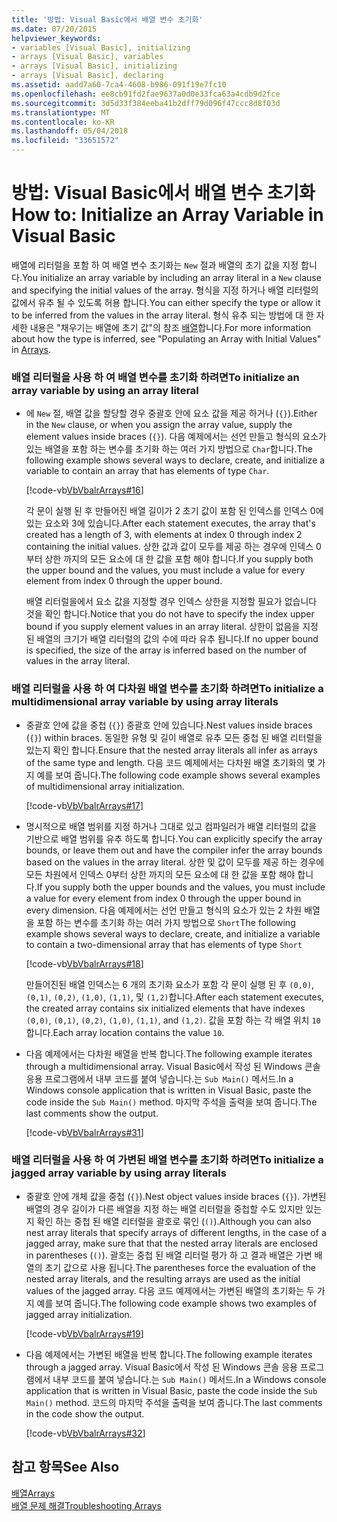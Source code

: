 ```yaml
---
title: '방법: Visual Basic에서 배열 변수 초기화'
ms.date: 07/20/2015
helpviewer_keywords:
- variables [Visual Basic], initializing
- arrays [Visual Basic], variables
- arrays [Visual Basic], initializing
- arrays [Visual Basic], declaring
ms.assetid: aadd7a60-7ca4-4608-b986-091f19e7fc10
ms.openlocfilehash: ee8cb91fd2fae9637a0d0e33fca63a4cdb9d2fce
ms.sourcegitcommit: 3d5d33f384eeba41b2dff79d096f47ccc8d8f03d
ms.translationtype: MT
ms.contentlocale: ko-KR
ms.lasthandoff: 05/04/2018
ms.locfileid: "33651572"
---
```

# <a name="how-to-initialize-an-array-variable-in-visual-basic"></a><span data-ttu-id="9f37f-102">방법: Visual Basic에서 배열 변수 초기화</span><span class="sxs-lookup"><span data-stu-id="9f37f-102">How to: Initialize an Array Variable in Visual Basic</span></span>
<span data-ttu-id="9f37f-103">배열에 리터럴을 포함 하 여 배열 변수 초기화는 `New` 절과 배열의 초기 값을 지정 합니다.</span><span class="sxs-lookup"><span data-stu-id="9f37f-103">You initialize an array variable by including an array literal in a `New` clause and specifying the initial values of the array.</span></span> <span data-ttu-id="9f37f-104">형식을 지정 하거나 배열 리터럴의 값에서 유추 될 수 있도록 허용 합니다.</span><span class="sxs-lookup"><span data-stu-id="9f37f-104">You can either specify the type or allow it to be inferred from the values in the array literal.</span></span> <span data-ttu-id="9f37f-105">형식 유추 되는 방법에 대 한 자세한 내용은 "채우기는 배열에 초기 값"의 참조 [배열](../../../../visual-basic/programming-guide/language-features/arrays/index.md)합니다.</span><span class="sxs-lookup"><span data-stu-id="9f37f-105">For more information about how the type is inferred, see "Populating an Array with Initial Values" in [Arrays](../../../../visual-basic/programming-guide/language-features/arrays/index.md).</span></span>  
  
### <a name="to-initialize-an-array-variable-by-using-an-array-literal"></a><span data-ttu-id="9f37f-106">배열 리터럴을 사용 하 여 배열 변수를 초기화 하려면</span><span class="sxs-lookup"><span data-stu-id="9f37f-106">To initialize an array variable by using an array literal</span></span>  
  
-   <span data-ttu-id="9f37f-107">에 `New` 절, 배열 값을 할당할 경우 중괄호 안에 요소 값을 제공 하거나 (`{}`).</span><span class="sxs-lookup"><span data-stu-id="9f37f-107">Either in the `New` clause, or when you assign the array value, supply the element values inside braces (`{}`).</span></span> <span data-ttu-id="9f37f-108">다음 예제에서는 선언 만들고 형식의 요소가 있는 배열을 포함 하는 변수를 초기화 하는 여러 가지 방법으로 `Char`합니다.</span><span class="sxs-lookup"><span data-stu-id="9f37f-108">The following example shows several ways to declare, create, and initialize a variable to contain an array that has elements of type `Char`.</span></span>  
  
     [!code-vb[VbVbalrArrays#16](../../../../visual-basic/programming-guide/language-features/arrays/codesnippet/VisualBasic/how-to-initialize-an-array-variable_1.vb)]  
  
     <span data-ttu-id="9f37f-109">각 문이 실행 된 후 만들어진 배열 길이가 2 초기 값이 포함 된 인덱스를 인덱스 0에 있는 요소와 3에 있습니다.</span><span class="sxs-lookup"><span data-stu-id="9f37f-109">After each statement executes, the array that's created has a length of 3, with elements at index 0 through index 2 containing the initial values.</span></span> <span data-ttu-id="9f37f-110">상한 값과 값이 모두를 제공 하는 경우에 인덱스 0부터 상한 까지의 모든 요소에 대 한 값을 포함 해야 합니다.</span><span class="sxs-lookup"><span data-stu-id="9f37f-110">If you supply both the upper bound and the values, you must include a value for every element from index 0 through the upper bound.</span></span>  
  
     <span data-ttu-id="9f37f-111">배열 리터럴을에서 요소 값을 지정할 경우 인덱스 상한을 지정할 필요가 없습니다 것을 확인 합니다.</span><span class="sxs-lookup"><span data-stu-id="9f37f-111">Notice that you do not have to specify the index upper bound if you supply element values in an array literal.</span></span> <span data-ttu-id="9f37f-112">상한이 없음을 지정 된 배열의 크기가 배열 리터럴의 값의 수에 따라 유추 됩니다.</span><span class="sxs-lookup"><span data-stu-id="9f37f-112">If no upper bound is specified, the size of the array is inferred based on the number of values in the array literal.</span></span>  
  
### <a name="to-initialize-a-multidimensional-array-variable-by-using-array-literals"></a><span data-ttu-id="9f37f-113">배열 리터럴을 사용 하 여 다차원 배열 변수를 초기화 하려면</span><span class="sxs-lookup"><span data-stu-id="9f37f-113">To initialize a multidimensional array variable by using array literals</span></span>  
  
-   <span data-ttu-id="9f37f-114">중괄호 안에 값을 중첩 (`{}`) 중괄호 안에 있습니다.</span><span class="sxs-lookup"><span data-stu-id="9f37f-114">Nest values inside braces (`{}`) within braces.</span></span> <span data-ttu-id="9f37f-115">동일한 유형 및 길이 배열로 유추 모든 중첩 된 배열 리터럴을 있는지 확인 합니다.</span><span class="sxs-lookup"><span data-stu-id="9f37f-115">Ensure that the nested array literals all infer as arrays of the same type and length.</span></span> <span data-ttu-id="9f37f-116">다음 코드 예제에서는 다차원 배열 초기화의 몇 가지 예를 보여 줍니다.</span><span class="sxs-lookup"><span data-stu-id="9f37f-116">The following code example shows several examples of multidimensional array initialization.</span></span>  
  
     [!code-vb[VbVbalrArrays#17](../../../../visual-basic/programming-guide/language-features/arrays/codesnippet/VisualBasic/how-to-initialize-an-array-variable_2.vb)]  
  
-   <span data-ttu-id="9f37f-117">명시적으로 배열 범위를 지정 하거나 그대로 있고 컴파일러가 배열 리터럴의 값을 기반으로 배열 범위를 유추 하도록 합니다.</span><span class="sxs-lookup"><span data-stu-id="9f37f-117">You can explicitly specify the array bounds, or leave them out and have the compiler infer the array bounds based on the values in the array literal.</span></span> <span data-ttu-id="9f37f-118">상한 및 값이 모두를 제공 하는 경우에 모든 차원에서 인덱스 0부터 상한 까지의 모든 요소에 대 한 값을 포함 해야 합니다.</span><span class="sxs-lookup"><span data-stu-id="9f37f-118">If you supply both the upper bounds and the values, you must include a value for every element from index 0 through the upper bound in every dimension.</span></span> <span data-ttu-id="9f37f-119">다음 예제에서는 선언 만들고 형식의 요소가 있는 2 차원 배열을 포함 하는 변수를 초기화 하는 여러 가지 방법으로 `Short`</span><span class="sxs-lookup"><span data-stu-id="9f37f-119">The following example shows several ways to declare, create, and initialize a variable to contain a two-dimensional array that has elements of type `Short`</span></span>  
  
     [!code-vb[VbVbalrArrays#18](../../../../visual-basic/programming-guide/language-features/arrays/codesnippet/VisualBasic/how-to-initialize-an-array-variable_3.vb)]  
  
     <span data-ttu-id="9f37f-120">만들어진된 배열 인덱스는 6 개의 초기화 요소가 포함 각 문이 실행 된 후 `(0,0)`, `(0,1)`, `(0,2)`, `(1,0)`, `(1,1)`, 및 `(1,2)`합니다.</span><span class="sxs-lookup"><span data-stu-id="9f37f-120">After each statement executes, the created array contains six initialized elements that have indexes `(0,0)`, `(0,1)`, `(0,2)`, `(1,0)`, `(1,1)`, and `(1,2)`.</span></span> <span data-ttu-id="9f37f-121">값을 포함 하는 각 배열 위치 `10`합니다.</span><span class="sxs-lookup"><span data-stu-id="9f37f-121">Each array location contains the value `10`.</span></span>  
  
-   <span data-ttu-id="9f37f-122">다음 예제에서는 다차원 배열을 반복 합니다.</span><span class="sxs-lookup"><span data-stu-id="9f37f-122">The following example iterates through a multidimensional array.</span></span> <span data-ttu-id="9f37f-123">Visual Basic에서 작성 된 Windows 콘솔 응용 프로그램에서 내부 코드를 붙여 넣습니다.는 `Sub Main()` 메서드.</span><span class="sxs-lookup"><span data-stu-id="9f37f-123">In a Windows console application that is written in Visual Basic, paste the code inside the `Sub Main()` method.</span></span> <span data-ttu-id="9f37f-124">마지막 주석을 출력을 보여 줍니다.</span><span class="sxs-lookup"><span data-stu-id="9f37f-124">The last comments show the output.</span></span>  
  
     [!code-vb[VbVbalrArrays#31](../../../../visual-basic/programming-guide/language-features/arrays/codesnippet/VisualBasic/how-to-initialize-an-array-variable_4.vb)]  
  
### <a name="to-initialize-a-jagged-array-variable-by-using-array-literals"></a><span data-ttu-id="9f37f-125">배열 리터럴을 사용 하 여 가변된 배열 변수를 초기화 하려면</span><span class="sxs-lookup"><span data-stu-id="9f37f-125">To initialize a jagged array variable by using array literals</span></span>  
  
-   <span data-ttu-id="9f37f-126">중괄호 안에 개체 값을 중첩 (`{}`).</span><span class="sxs-lookup"><span data-stu-id="9f37f-126">Nest object values inside braces (`{}`).</span></span> <span data-ttu-id="9f37f-127">가변된 배열의 경우 길이가 다른 배열을 지정 하는 배열 리터럴을 중첩할 수도 있지만 있는지 확인 하는 중첩 된 배열 리터럴을 괄호로 묶인 (`()`).</span><span class="sxs-lookup"><span data-stu-id="9f37f-127">Although you can also nest array literals that specify arrays of different lengths, in the case of a jagged array, make sure that that the nested array literals are enclosed in parentheses (`()`).</span></span> <span data-ttu-id="9f37f-128">괄호는 중첩 된 배열 리터럴 평가 하 고 결과 배열은 가변 배열의 초기 값으로 사용 됩니다.</span><span class="sxs-lookup"><span data-stu-id="9f37f-128">The parentheses force the evaluation of the nested array literals, and the resulting arrays are used as the initial values of the jagged array.</span></span> <span data-ttu-id="9f37f-129">다음 코드 예제에서는 가변된 배열의 초기화는 두 가지 예를 보여 줍니다.</span><span class="sxs-lookup"><span data-stu-id="9f37f-129">The following code example shows two examples of jagged array initialization.</span></span>  
  
     [!code-vb[VbVbalrArrays#19](../../../../visual-basic/programming-guide/language-features/arrays/codesnippet/VisualBasic/how-to-initialize-an-array-variable_5.vb)]  
  
-   <span data-ttu-id="9f37f-130">다음 예제에서는 가변된 배열을 반복 합니다.</span><span class="sxs-lookup"><span data-stu-id="9f37f-130">The following example iterates through a jagged array.</span></span> <span data-ttu-id="9f37f-131">Visual Basic에서 작성 된 Windows 콘솔 응용 프로그램에서 내부 코드를 붙여 넣습니다.는 `Sub Main()` 메서드.</span><span class="sxs-lookup"><span data-stu-id="9f37f-131">In a Windows console application that is written in Visual Basic, paste the code inside the `Sub Main()` method.</span></span>  <span data-ttu-id="9f37f-132">코드의 마지막 주석을 출력을 보여 줍니다.</span><span class="sxs-lookup"><span data-stu-id="9f37f-132">The last comments in the code show the output.</span></span>  
  
     [!code-vb[VbVbalrArrays#32](../../../../visual-basic/programming-guide/language-features/arrays/codesnippet/VisualBasic/how-to-initialize-an-array-variable_6.vb)]  
  
## <a name="see-also"></a><span data-ttu-id="9f37f-133">참고 항목</span><span class="sxs-lookup"><span data-stu-id="9f37f-133">See Also</span></span>  
 [<span data-ttu-id="9f37f-134">배열</span><span class="sxs-lookup"><span data-stu-id="9f37f-134">Arrays</span></span>](../../../../visual-basic/programming-guide/language-features/arrays/index.md)  
 [<span data-ttu-id="9f37f-135">배열 문제 해결</span><span class="sxs-lookup"><span data-stu-id="9f37f-135">Troubleshooting Arrays</span></span>](../../../../visual-basic/programming-guide/language-features/arrays/troubleshooting-arrays.md)
